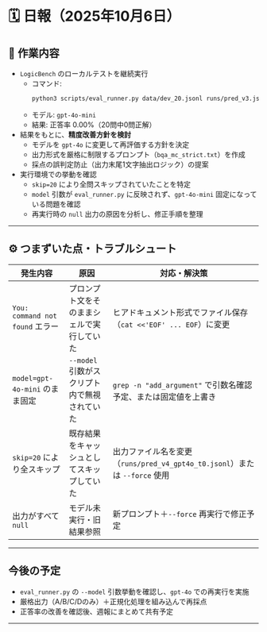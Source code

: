 # 🗓️ 日報（2025年10月6日）

## 🧩 作業内容
- `LogicBench` のローカルテストを継続実行  
  - コマンド:  
    ```bash
    python3 scripts/eval_runner.py data/dev_20.jsonl runs/pred_v3.jsonl
    ```
  - モデル: `gpt-4o-mini`
  - 結果: 正答率 0.00%（20問中0問正解）
- 結果をもとに、**精度改善方針を検討**
  - モデルを `gpt-4o` に変更して再評価する方針を決定  
  - 出力形式を厳格に制限するプロンプト（`bqa_mc_strict.txt`）を作成  
  - 採点の誤判定防止（出力末尾1文字抽出ロジック）の提案  
- 実行環境での挙動を確認  
  - `skip=20` により全問スキップされていたことを特定  
  - `model` 引数が `eval_runner.py` に反映されず、`gpt-4o-mini` 固定になっている問題を確認  
  - 再実行時の `null` 出力の原因を分析し、修正手順を整理  

---

## ⚙️ つまずいた点・トラブルシュート
| 発生内容 | 原因 | 対応・解決策 |
|-----------|------|---------------|
| `You: command not found` エラー | プロンプト文をそのままシェルで実行していた | ヒアドキュメント形式でファイル保存（`cat <<'EOF' ... EOF`）に変更 |
| `model=gpt-4o-mini` のまま固定 | `--model` 引数がスクリプト内で無視されていた | `grep -n "add_argument"` で引数名確認予定、または固定値を上書き |
| `skip=20` により全スキップ | 既存結果をキャッシュとしてスキップしていた | 出力ファイル名を変更（`runs/pred_v4_gpt4o_t0.jsonl`）または `--force` 使用 |
| 出力がすべて `null` | モデル未実行・旧結果参照 | 新プロンプト＋`--force` 再実行で修正予定 |

---

## 今後の予定
- `eval_runner.py` の `--model` 引数挙動を確認し、`gpt-4o` での再実行を実施  
- 厳格出力（A/B/C/Dのみ）＋正規化処理を組み込んで再採点  
- 正答率の改善を確認後、週報にまとめて共有予定  

---

